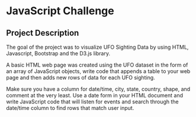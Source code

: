 # JavaScript Challenge 

## Project Description

The goal of the project was to visualize UFO Sighting Data by using HTML, Javascript, Bootstrap and the D3.js library.

A basic HTML web page was created using the UFO dataset in the form of an array of JavaScript objects, write code that appends a table to your web page and then adds new rows of data for each UFO sighting.

Make sure you have a column for date/time, city, state, country, shape, and comment at the very least.
Use a date form in your HTML document and write JavaScript code that will listen for events and search through the date/time column to find rows that match user input.

